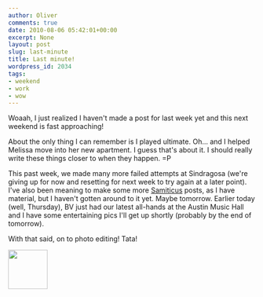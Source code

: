 ```yaml
---
author: Oliver
comments: true
date: 2010-08-06 05:42:01+00:00
excerpt: None
layout: post
slug: last-minute
title: Last minute!
wordpress_id: 2034
tags:
- weekend
- work
- wow
---
```


Woaah, I just realized I haven't made a post for last week yet and this next weekend is fast approaching!

About the only thing I can remember is I played ultimate.  Oh... and I helped Melissa move into her new apartment.  I guess that's about it.  I should really write these things closer to when they happen. =P

This past week, we made many more failed attempts at Sindragosa (we're giving up for now and resetting for next week to try again at a later point).  I've also been meaning to make some more <a href="http://samitic.us">Samiticus</a> posts, as I have material, but I haven't gotten around to it yet.  Maybe tomorrow.  Earlier today (well, Thursday), BV just had our latest all-hands at the Austin Music Hall and I have some entertaining pics I'll get up shortly (probably by the end of tomorrow).

With that said, on to photo editing!  Tata!

<a href="https://www.owiber.com/?attachment_id=2035" rel="attachment wp-att-2035"><img src="https://www.owiber.com/wp-content/uploads/2010/08/Photo-on-2010-08-06-at-00.41-80x80.jpg" alt="" title="Photo on 2010-08-06 at 00.41" width="80" height="80" class="alignnone size-thumbnail wp-image-2035" /></a>
